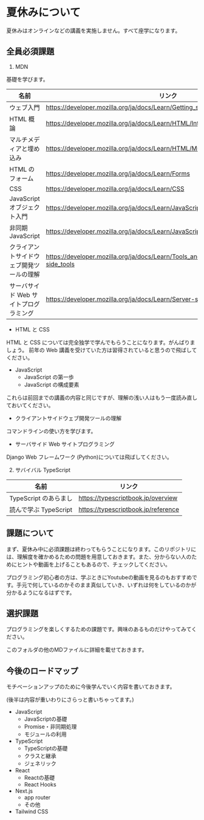 # 夏休みについて

夏休みはオンラインなどの講義を実施しません。すべて座学になります。

## 全員必須課題

1. MDN

基礎を学びます。

| 名前                                     | リンク                                                                                        |
| ---------------------------------------- | --------------------------------------------------------------------------------------------- |
| ウェブ入門                               | https://developer.mozilla.org/ja/docs/Learn/Getting_started_with_the_web                      |
| HTML 概論                                | https://developer.mozilla.org/ja/docs/Learn/HTML/Introduction_to_HTML                         |
| マルチメディアと埋め込み                 | https://developer.mozilla.org/ja/docs/Learn/HTML/Multimedia_and_embedding                     |
| HTML のフォーム                          | https://developer.mozilla.org/ja/docs/Learn/Forms                                             |
| CSS                                      | https://developer.mozilla.org/ja/docs/Learn/CSS                                               |
| JavaScript オブジェクト入門              | https://developer.mozilla.org/ja/docs/Learn/JavaScript/Objects                                |
| 非同期 JavaScript                        | https://developer.mozilla.org/ja/docs/Learn/JavaScript/Asynchronous                           |
| クライアントサイドウェブ開発ツールの理解 | https://developer.mozilla.org/ja/docs/Learn/Tools_and_testing/Understanding_client-side_tools |
| サーバサイド Web サイトプログラミング    | https://developer.mozilla.org/ja/docs/Learn/Server-side                                       |

- HTML と CSS

HTML と CSS については完全独学で学んでもらうことになります。がんばりましょう。
前年の Web 講義を受けていた方は習得されていると思うので飛ばしてください。

- JavaScript
  - JavaScript の第一歩
  - JavaScript の構成要素

これらは前回までの講義の内容と同じですが、理解の浅い人はもう一度読み直しておいてください。

- クライアントサイドウェブ開発ツールの理解

コマンドラインの使い方を学びます。

- サーバサイド Web サイトプログラミング

Django Web フレームワーク (Python)については飛ばしてください。

2. サバイバル TypeScript

| 名前                  | リンク                              |
| --------------------- | ----------------------------------- |
| TypeScript のあらまし | https://typescriptbook.jp/overview  |
| 読んで学ぶ TypeScript | https://typescriptbook.jp/reference |


## 課題について

まず、夏休み中に必須課題は終わってもらうことになります。このリポジトリには、理解度を確かめるための問題を用意しておきます。また、分からない人のためにヒントや動画を上げることもあるので、チェックしてください。

プログラミング初心者の方は、学ぶときにYoutubeの動画を見るのもおすすめです。手元で何しているのかそのまま真似していき、いずれは何をしているのかが分かるようになるはずです。


## 選択課題

プログラミングを楽しくするための課題です。興味のあるものだけやってみてください。

このフォルダの他のMDファイルに詳細を載せておきます。

## 今後のロードマップ

モチベーションアップのために今後学んでいく内容を書いておきます。

(後半は内容が重いわりにさらっと書いちゃってます。)

- JavaScript
  - JavaScriptの基礎
  - Promise・非同期処理
  - モジュールの利用
- TypeScript
  - TypeScriptの基礎
  - クラスと継承
  - ジェネリック
- React
  - Reactの基礎
  - React Hooks
- Next.js
  - app router
  - その他
- Tailwind CSS
  